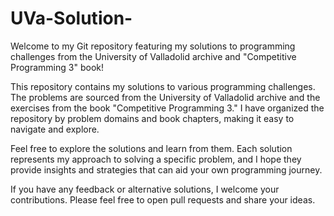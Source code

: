 # UVa-Solution-
Welcome to my Git repository featuring my solutions to programming challenges from the University of Valladolid archive and "Competitive Programming 3" book!

This repository contains my solutions to various programming challenges. The problems are sourced from the University of Valladolid archive and the exercises from the book "Competitive Programming 3." I have organized the repository by problem domains and book chapters, making it easy to navigate and explore.

Feel free to explore the solutions and learn from them. Each solution represents my approach to solving a specific problem, and I hope they provide insights and strategies that can aid your own programming journey.

If you have any feedback or alternative solutions, I welcome your contributions. Please feel free to open pull requests and share your ideas.
